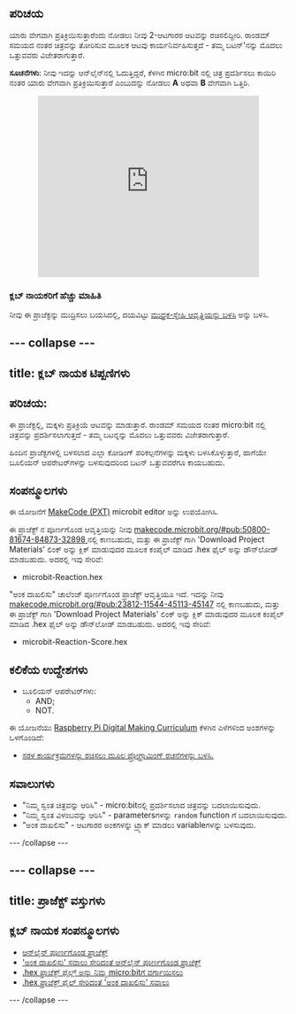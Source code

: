 ## ಪರಿಚಯ

ಯಾರು ವೇಗವಾಗಿ ಪ್ರತಿಕ್ರಿಯಿಸುತ್ತಾರೆಂದು ನೋಡಲು ನೀವು 2-ಆಟಗಾರರ ಆಟವನ್ನು ರಚಿಸಲಿದ್ದೀರಿ. ರಾಂಡಮ್ ಸಮಯದ ನಂತರ ಚಿತ್ರವನ್ನು ತೋರಿಸುವ ಮೂಲಕ ಆಟವು ಕಾರ್ಯನಿರ್ವಹಿಸುತ್ತದೆ - ತಮ್ಮ ಬಟನ್'ನನ್ನು ಮೊದಲು ಒತ್ತುವವರು ವಿಜೇತರಾಗುತ್ತಾರೆ.

**ಸೂಚನೆಗಳು**: ನೀವು ಇದನ್ನು ಆನ್‌ಲೈನ್‌ನಲ್ಲಿ ಓದುತ್ತಿದ್ದರೆ, ಕೆಳಗಿನ micro:bit ‌ನಲ್ಲಿ ಚಿತ್ರ ಪ್ರದರ್ಶಿಸಲು ಕಾಯಿರಿ ನಂತರ ಯಾರು ವೇಗವಾಗಿ ಪ್ರತಿಕ್ರಿಯಿಸುತ್ತಾರೆ ಎಂಬುದನ್ನು ನೋಡಲು **A** ಅಥವಾ **B** ವೇಗವಾಗಿ ಒತ್ತಿರಿ.

<div class="trinket" style="width:400px;margin: 0 auto;">
<div style="position:relative;height:0;padding-bottom:81.97%;overflow:hidden;"><iframe style="position:absolute;top:0;left:0;width:100%;height:100%;" src="https://makecode.microbit.org/---run?id=_RAu6KxHvEXMp" allowfullscreen="allowfullscreen" sandbox="allow-popups allow-scripts allow-same-origin" frameborder="0"></iframe></div>
</div>

### ಕ್ಲಬ್ ನಾಯಕರಿಗೆ ಹೆಚ್ಚು ಮಾಹಿತಿ

ನೀವು ಈ ಪ್ರಾಜೆಕ್ಟನ್ನು ಮುದ್ರಿಸಲು ಬಯಸಿದಲ್ಲಿ, ದಯವಿಟ್ಟು [ಮುದ್ರಕ-ಸ್ನೇಹಿ ಆವೃತ್ತಿಯನ್ನು ಬಳಸಿ](https://projects.raspberrypi.org/kn-IN/projects/reaction/print) ಅನ್ನು ಬಳಸಿ.

--- collapse ---
---
title: ಕ್ಲಬ್ ನಾಯಕ ಟಿಪ್ಪಣಿಗಳು
---

## ಪರಿಚಯ:

ಈ ಪ್ರಾಜೆಕ್ಟಲ್ಲಿ, ಮಕ್ಕಳು ಪ್ರತಿಕ್ರಿಯೆ ಆಟವನ್ನು ಮಾಡುತ್ತಾರೆ. ರಾಂಡಮ್ ಸಮಯದ ನಂತರ micro:bit ನಲ್ಲಿ ಚಿತ್ರವನ್ನು ಪ್ರದರ್ಶಿಸಲಾಗುತ್ತದೆ - ತಮ್ಮ ಬಟನ್ನನ್ನು ಮೊದಲು ಒತ್ತುವವರು ವಿಜೇತರಾಗುತ್ತಾರೆ.

ಹಿಂದಿನ ಪ್ರಾಜೆಕ್ಟಗಳಲ್ಲಿ ಬಳಸಲಾದ ಎಲ್ಲಾ ಕೋಡಿಂಗ್ ಪರಿಕಲ್ಪನೆಗಳನ್ನು ಮಕ್ಕಳು ಬಳಸಿಕೊಳ್ಳುತ್ತಾರೆ, ಹಾಗೆಯೇ ಬೂಲಿಯನ್ ಆಪರೇಟರ್‌ಗಳನ್ನು ಬಳಸುವುದರಿಂದ ಬಟನ್ ಒತ್ತುವವರೆಗೂ ಕಾಯಬಹುದು.

## ಸಂಪನ್ಮೂಲಗಳು

ಈ ಯೋಜನೆಗೆ [MakeCode (PXT)](http://jumpto.cc/pxt-new) microbit editor ಅನ್ನು ಉಪಯೋಗಿಸಿ.

ಈ ಪ್ರಾಜೆಕ್ಟ್ ನ ಪೂರ್ಣಗೊಂಡ ಆವೃತ್ತಿಯನ್ನು ನೀವು [makecode.microbit.org/#pub:50800-81674-84873-32898 ](https://makecode.microbit.org/#pub:50800-81674-84873-32898) ನಲ್ಲಿ ಕಾಣಬಹುದು, ಮತ್ತು ಈ ಪ್ರಾಜೆಕ್ಟ್ ಗಾಗಿ 'Download Project Materials' ಲಿಂಕ್ ಅನ್ನು ಕ್ಲಿಕ್ ಮಾಡುವುದರ ಮೂಲಕ ಕಂಪೈಲ್ ಮಾಡಿದ .hex ಫೈಲ್ ಅನ್ನು ಡೌನ್‌ಲೋಡ್ ಮಾಡಬಹುದು. ಅದರಲ್ಲಿ ಇವು ಸೇರಿವೆ:

+ microbit-Reaction.hex

"ಅಂಕ ದಾಖಲಿಸು" ಚಾಲೆಂಜ್ ಪೂರ್ಣಗೊಂಡ ಪ್ರಾಜೆಕ್ಟ್ ಆವೃತ್ತಿಯೂ ಇದೆ. ಇದನ್ನು ನೀವು [makecode.microbit.org/#pub:23812-11544-45113-45147](https://makecode.microbit.org/#pub:23812-11544-45113-45147) ನಲ್ಲಿ ಕಾಣಬಹುದು, ಮತ್ತು ಈ ಪ್ರಾಜೆಕ್ಟ್ ಗಾಗಿ 'Download Project Materials' ಲಿಂಕ್ ಅನ್ನು ಕ್ಲಿಕ್ ಮಾಡುವುದರ ಮೂಲಕ ಕಂಪೈಲ್ ಮಾಡಿದ .hex ಫೈಲ್ ಅನ್ನು ಡೌನ್‌ಲೋಡ್ ಮಾಡಬಹುದು. ಅದರಲ್ಲಿ ಇವು ಸೇರಿವೆ:

+ microbit-Reaction-Score.hex

## ಕಲಿಕೆಯ ಉದ್ದೇಶಗಳು

+ ಬೂಲಿಯನ್ ಆಪರೇಟರ್‌ಗಳು: 
    + AND;
    + NOT.

ಈ ಯೋಜನೆಯು [Raspberry Pi Digital Making Curriculum](http://rpf.io/curriculum) ಕೆಳಗಿನ ಎಳೆಗಳಿಂದ ಅಂಶಗಳನ್ನು ಒಳಗೊಂಡಿದೆ:

+ [ಸರಳ ಕಾರ್ಯಕ್ರಮಗಳನ್ನು ರಚಿಸಲು ಮೂಲ ಪ್ರೋಗ್ರಾಮಿಂಗ್ ರಚನೆಗಳನ್ನು ಬಳಸಿ.](https://www.raspberrypi.org/curriculum/programming/creator)

## ಸವಾಲುಗಳು

+ "ನಿಮ್ಮ ಸ್ವಂತ ಚಿತ್ರವನ್ನು ಆರಿಸಿ" - micro:bit‌ನಲ್ಲಿ ಪ್ರದರ್ಶಿಸಲಾದ ಚಿತ್ರವನ್ನು ಬದಲಾಯಿಸುವುದು.
+ "ನಿಮ್ಮ ಸ್ವಂತ ವಿಳಂಬವನ್ನು ಆರಿಸಿ" - parametersಗಳನ್ನು `random` function ಗೆ ಬದಲಾಯಿಸುವುದು.
+ "ಅಂಕ ದಾಖಲಿಸು" - ಆಟಗಾರರ ಅಂಕಗಳನ್ನು ಟ್ರ್ಯಾಕ್ ಮಾಡಲು variableಗಳನ್ನು ಬಳಸುವುದು.

--- /collapse ---

--- collapse ---
---
title: ಪ್ರಾಜೆಕ್ಟ್ ವಸ್ತುಗಳು
---

## ಕ್ಲಬ್ ನಾಯಕ ಸಂಪನ್ಮೂಲಗಳು

+ [ಆನ್‌ಲೈನ್ ಪೂರ್ಣಗೊಂಡ ಪ್ರಾಜೆಕ್ಟ್](https://makecode.microbit.org/#pub:50800-81674-84873-32898)
+ ['ಅಂಕ ದಾಖಲಿಸು' ಸವಾಲು ಸೇರಿದಂತೆ ಆನ್‌ಲೈನ್ ಪೂರ್ಣಗೊಂಡ ಪ್ರಾಜೆಕ್ಟ್](https://makecode.microbit.org/#pub:23812-11544-45113-45147)
+ [.hex ಪ್ರಾಜೆಕ್ಟ್ ಫೈಲ್ಲ್ ಅನ್ನು ನಿಮ್ಮ micro:bit‌ಗೆ ವರ್ಗಾಯಿಸಲು](resources/microbit-Reaction.hex)
+ [.hex ಪ್ರಾಜೆಕ್ಟ್ ಫೈಲ್ ಸೇರಿದಂತೆ 'ಅಂಕ ದಾಖಲಿಸು' ಸವಾಲು](resources/microbit-Reaction-Score.hex)

--- /collapse ---